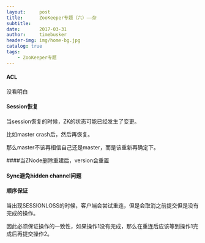 ```yaml
---
layout:     post
title:      ZooKeeper专题（六）——杂
subtitle:   
date:       2017-03-31
author:     timebusker
header-img: img/home-bg.jpg
catalog: true
tags:
    - ZooKeeper专题
---  
```


#### ACL
没看明白

#### Session恢复
当session恢复的时候，ZK的状态可能已经发生了变更。

比如master crash后，然后再恢复。

那么master不该再相信自己还是master，而是该重新再确定下。

####当ZNode删除重建后，version会重置


#### Sync避免hidden channel问题


#### 顺序保证
当出现SESSIONLOSS的时候，客户端会尝试重连，但是会取消之前提交但是没有完成的操作。

因此必须保证操作的一致性，如果操作1没有完成，那么在重连后应该等到操作1完成后再提交操作2。